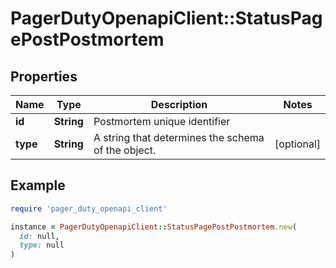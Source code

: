 # PagerDutyOpenapiClient::StatusPagePostPostmortem

## Properties

| Name | Type | Description | Notes |
| ---- | ---- | ----------- | ----- |
| **id** | **String** | Postmortem unique identifier |  |
| **type** | **String** | A string that determines the schema of the object. | [optional] |

## Example

```ruby
require 'pager_duty_openapi_client'

instance = PagerDutyOpenapiClient::StatusPagePostPostmortem.new(
  id: null,
  type: null
)
```

